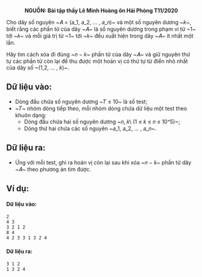 **<center>NGUỒN: Bài tập thầy Lê Minh Hoàng ôn Hải Phòng T11/2020</center>**

Cho dãy số nguyên ~𝐴 = (𝑎_1, 𝑎_2, … , 𝑎_𝑛)~ và một số nguyên dương ~𝑘~, biết rằng các phần tử của dãy ~𝐴~ là số nguyên dương trong phạm vi từ ~1~ tới ~𝑘~ và mỗi giá trị từ ~1~ tới ~𝑘~ đều xuất hiện trong dãy ~𝐴~ ít nhất một lần.

Hãy tìm cách xóa đi đúng ~𝑛 − 𝑘~ phần tử của dãy ~𝐴~ và giữ nguyên thứ tự các phần tử còn lại để thu được một hoán vị có thứ tự từ điển nhỏ nhất của dãy số ~(1,2, … , 𝑘)~.

## Dữ liệu vào:
- Dòng đầu chứa số nguyên dương ~𝑇 ≤ 10~ là số test;
- ~𝑇~ nhóm dòng tiếp theo, mỗi nhóm dòng chứa dữ liệu một test theo khuôn dạng:
    - Dòng đầu chứa hai số nguyên dương ~𝑛, 𝑘\ (1 ≤ 𝑘 ≤ 𝑛 ≤ 10^5)~;
    - Dòng thứ hai chứa các số nguyên ~𝑎_1, 𝑎_2, … , 𝑎_𝑛~.

## Dữ liệu ra:
- Ứng với mỗi test, ghi ra hoán vị còn lại sau khi xóa ~𝑛 − 𝑘~ phần tử dãy ~𝐴~ theo phương án tìm được.

## Ví dụ:
#### Dữ liệu vào:
```
2
4 3
3 2 1 2
8 4
4 2 3 3 1 3 2 4
```

#### Dữ liệu ra:
```
3 1 2
1 3 2 4
```